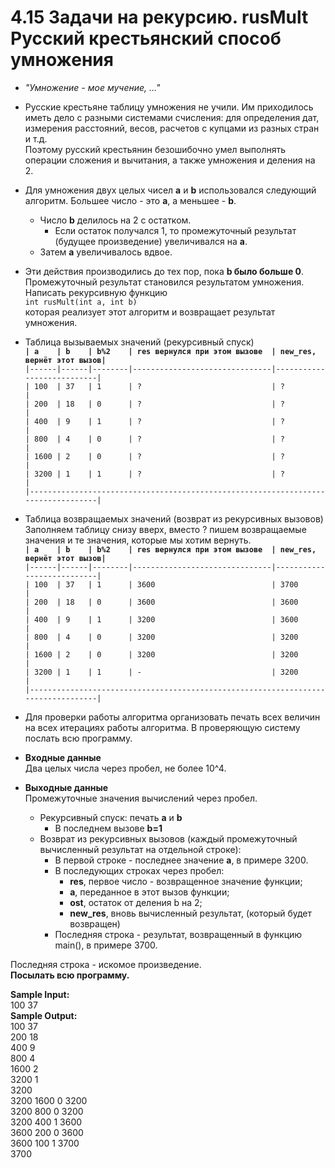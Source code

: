 # 4.15 Задачи на рекурсию. rusMult Русский крестьянский способ умножения

* *"Умножение - мое мучение, ..."*  

* Русские крестьяне таблицу умножения не учили. Им приходилось иметь дело с разными системами счисления: для определения дат, измерения расстояний, весов, расчетов с купцами из разных стран и т.д.  
Поэтому русский крестьянин безошибочно умел выполнять операции сложения и вычитания, а также умножения и деления на 2.  
* Для умножения двух целых чисел **a** и **b** использовался следующий алгоритм. Большее число - это **a**, а меньшее - **b**.
  * Число **b** делилось на 2 с остатком.
    * Если остаток получался 1, то промежуточный результат (будущее произведение) увеличивался на **a**.
  * Затем **a** увеличивалось вдвое.
* Эти действия производились до тех пор, пока **b было больше 0**. Промежуточный результат становился результатом умножения.  
Написать рекурсивную функцию  
`int rusMult(int a, int b)`  
которая реализует этот алгоритм и возвращает результат умножения.  
* Таблица вызываемых значений (рекурсивный спуск)  
**`| a    | b    | b%2    | res вернулся при этом вызове  | new_res, вернёт этот вызов|`**  
`|------|------|--------|-------------------------------|---------------------------|`  
`| 100  | 37   | 1      | ?                             | ?                         |`  
`| 200  | 18   | 0      | ?                             | ?                         |`  
`| 400  | 9    | 1      | ?                             | ?                         |`  
`| 800  | 4    | 0      | ?                             | ?                         |`  
`| 1600 | 2    | 0      | ?                             | ?                         |`  
`| 3200 | 1    | 1      | ?                             | ?                         |`  
`|----------------------------------------------------------------------------------|`  
  
* Таблица возвращаемых значений (возврат из рекурсивных вызовов)  
Заполняем таблицу снизу вверх, вместо ? пишем возвращаемые значения и те значения, которые мы хотим вернуть.  
**`| a    | b    | b%2    | res вернулся при этом вызове  | new_res, вернёт этот вызов|`**  
`|------|------|--------|-------------------------------|---------------------------|`  
`| 100  | 37   | 1      | 3600                          | 3700                      |`  
`| 200  | 18   | 0      | 3600                          | 3600                      |`  
`| 400  | 9    | 1      | 3200                          | 3600                      |`  
`| 800  | 4    | 0      | 3200                          | 3200                      |`  
`| 1600 | 2    | 0      | 3200                          | 3200                      |`  
`| 3200 | 1    | 1      | -                             | 3200                      |`  
`|----------------------------------------------------------------------------------|`  

* Для проверки работы алгоритма организовать печать всех величин на всех итерациях работы алгоритма. В проверяющую систему послать всю программу.  
  
* **Входные данные**  
Два целых числа через пробел, не более 10^4.  

* **Выходные данные**  
Промежуточные значения вычислений через пробел.  
  * Рекурсивный спуск: печать **a** и **b**
    * В последнем вызове **b=1**
  * Возврат из рекурсивных вызовов (каждый промежуточный вычисленный результат на отдельной строке):
    * В первой строке - последнее значение **a**, в примере 3200.
    * В последующих строках через пробел:
      * **res**, первое число - возвращенное значение функции;
      * **a**, переданное в этот вызов функции;
      * **ost**, остаток от деления b на 2;
      * **new_res**, вновь вычисленный результат, (который будет возвращен)
    * Последняя строка - результат, возвращенный в функцию main(), в примере 3700.  

Последняя строка - искомое произведение.  
**Посылать всю программу.**  

**Sample Input:**  
100 37  
**Sample Output:**  
100 37  
200 18  
400 9  
800 4  
1600 2  
3200 1  
3200  
3200 1600 0 3200  
3200 800 0 3200  
3200 400 1 3600  
3600 200 0 3600  
3600 100 1 3700  
3700  
